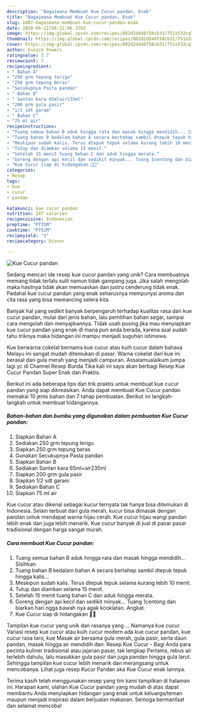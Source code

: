 ```yaml
---
description: "Bagaimana Membuat Kue Cucur pandan, Enak"
title: "Bagaimana Membuat Kue Cucur pandan, Enak"
slug: 1807-bagaimana-membuat-kue-cucur-pandan-enak
date: 2020-05-21T08:22:06.376Z
image: https://img-global.cpcdn.com/recipes/802d2dd46f58cb31/751x532cq70/kue-cucur-pandan-foto-resep-utama.jpg
thumbnail: https://img-global.cpcdn.com/recipes/802d2dd46f58cb31/751x532cq70/kue-cucur-pandan-foto-resep-utama.jpg
cover: https://img-global.cpcdn.com/recipes/802d2dd46f58cb31/751x532cq70/kue-cucur-pandan-foto-resep-utama.jpg
author: Eunice Powers
ratingvalue: 3.7
reviewcount: 7
recipeingredient:
- " Bahan A"
- "250 grm tepung terigu"
- "250 grm tepung beras"
- "Secukupnya Pasta pandan"
- " Bahan B"
- " Santan kara 65mlair235ml"
- "200 grm gula pasir"
- "1/2 sdt garam"
- " Bahan C"
- "75 ml air"
recipeinstructions:
- "Tuang semua bahan B aduk hingga rata dan masak hingga mendidih... Sisihkan"
- "Tuang bahan B kedalam bahan A secara bertahap sambil dtepuk tepuk hingga kalis..."
- "Meskipun sudah kalis. Terus dtepuk tepuk selama kurang lebih 10 menit."
- "Tutup dan diamkan selama 15 menit."
- "Setelah 15 menit tuang bahan C dan aduk hingga merata."
- "Goreng dengan api kecil dan sedikit minyak... Tuang 1centong dan biarkan hari ngga bawah nya agak kcoklatan. Angkat."
- "Kue Cucur siap di hidangakan 🤗🤗"
categories:
- Resep
tags:
- kue
- cucur
- pandan

katakunci: kue cucur pandan 
nutrition: 247 calories
recipecuisine: Indonesian
preptime: "PT35M"
cooktime: "PT52M"
recipeyield: "3"
recipecategory: Dinner

---
```



![Kue Cucur pandan](https://img-global.cpcdn.com/recipes/802d2dd46f58cb31/751x532cq70/kue-cucur-pandan-foto-resep-utama.jpg)

Sedang mencari ide resep kue cucur pandan yang unik? Cara membuatnya memang tidak terlalu sulit namun tidak gampang juga. Jika salah mengolah maka hasilnya tidak akan memuaskan dan justru cenderung tidak enak. Padahal kue cucur pandan yang enak seharusnya mempunyai aroma dan cita rasa yang bisa memancing selera kita.

Banyak hal yang sedikit banyak berpengaruh terhadap kualitas rasa dari kue cucur pandan, mulai dari jenis bahan, lalu pemilihan bahan segar, sampai cara mengolah dan menyajikannya. Tidak usah pusing jika mau menyiapkan kue cucur pandan yang enak di mana pun anda berada, karena asal sudah tahu triknya maka hidangan ini mampu menjadi suguhan istimewa.

Kue berwarna cokelat bernama kue cucur atau kuih cucur dalam bahasa Melayu ini sangat mudah ditemukan di pasar. Warna cokelat dari kue ini berasal dari gula merah yang menjadi campuran. Assalamualaikum jumpa lagi yc di Channel Resep Bunda Tika kali ini saya akan berbagi Resep Kue Cucur Pandan Super Enak dan Praktis.


Berikut ini ada beberapa tips dan trik praktis untuk membuat kue cucur pandan yang siap dikreasikan. Anda dapat membuat Kue Cucur pandan memakai 10 jenis bahan dan 7 tahap pembuatan. Berikut ini langkah-langkah untuk membuat hidangannya.

<!--inarticleads1-->

##### Bahan-bahan dan bumbu yang digunakan dalam pembuatan Kue Cucur pandan:

1. Siapkan  Bahan A
1. Sediakan 250 grm tepung terigu
1. Siapkan 250 grm tepung beras
1. Gunakan Secukupnya Pasta pandan
1. Siapkan  Bahan B
1. Sediakan  Santan kara 65ml+air235ml
1. Siapkan 200 grm gula pasir
1. Siapkan 1/2 sdt garam
1. Sediakan  Bahan C
1. Siapkan 75 ml air


Kue cucur atau dikenal sebagai kucur ternyata tak hanya bisa ditemukan di Indonesia. Selain terbuat dari gula merah, kucur bisa dimasak dengan pandan untuk mendapat warna hijau cerah. Kue cucur hijau wangi pandan lebih enak dan juga lebih menarik. Kue cucur banyak di jual di pasar pasar tradisional dengan harga sangat murah. 

<!--inarticleads2-->

##### Cara membuat Kue Cucur pandan:

1. Tuang semua bahan B aduk hingga rata dan masak hingga mendidih... Sisihkan
1. Tuang bahan B kedalam bahan A secara bertahap sambil dtepuk tepuk hingga kalis...
1. Meskipun sudah kalis. Terus dtepuk tepuk selama kurang lebih 10 menit.
1. Tutup dan diamkan selama 15 menit.
1. Setelah 15 menit tuang bahan C dan aduk hingga merata.
1. Goreng dengan api kecil dan sedikit minyak... Tuang 1centong dan biarkan hari ngga bawah nya agak kcoklatan. Angkat.
1. Kue Cucur siap di hidangakan 🤗🤗


Tampilan kue cucur yang unik dan rasanya yang … Namanya kue cucur. Variasi resep kue cucur atau kuih cucur modern ada kue cucur pandan, kue cucur rasa taro, kue Masak air bersama gula merah, gula pasir, serta daun pandan, masak hingga air mendidih dan. Resep Kue Cucur - Bagi Anda para pecinta kuliner tradisional atau jajanan pasar, tak lengkap Pertama, rebus air terlebih dahulu, lalu masukkan gula pasir dan juga pandan hingga gula larut. Sehingga tampilan kue cucur lebih menarik dan merangsang untuk mencobanya. Lihat juga resep Kucur Pandan aka Kue Cucur enak lainnya. 

Terima kasih telah menggunakan resep yang tim kami tampilkan di halaman ini. Harapan kami, olahan Kue Cucur pandan yang mudah di atas dapat membantu Anda menyiapkan hidangan yang enak untuk keluarga/teman maupun menjadi inspirasi dalam berjualan makanan. Semoga bermanfaat dan selamat mencoba!
